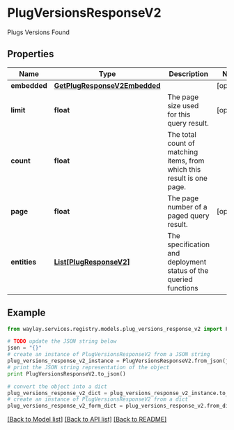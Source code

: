 # PlugVersionsResponseV2

Plugs Versions Found

## Properties

Name | Type | Description | Notes
------------ | ------------- | ------------- | -------------
**embedded** | [**GetPlugResponseV2Embedded**](GetPlugResponseV2Embedded.md) |  | [optional] 
**limit** | **float** | The page size used for this query result. | [optional] 
**count** | **float** | The total count of matching items, from which this result is one page. | 
**page** | **float** | The page number of a paged query result. | [optional] 
**entities** | [**List[PlugResponseV2]**](PlugResponseV2.md) | The specification and deployment status of the queried functions | 

## Example

```python
from waylay.services.registry.models.plug_versions_response_v2 import PlugVersionsResponseV2

# TODO update the JSON string below
json = "{}"
# create an instance of PlugVersionsResponseV2 from a JSON string
plug_versions_response_v2_instance = PlugVersionsResponseV2.from_json(json)
# print the JSON string representation of the object
print PlugVersionsResponseV2.to_json()

# convert the object into a dict
plug_versions_response_v2_dict = plug_versions_response_v2_instance.to_dict()
# create an instance of PlugVersionsResponseV2 from a dict
plug_versions_response_v2_form_dict = plug_versions_response_v2.from_dict(plug_versions_response_v2_dict)
```
[[Back to Model list]](../README.md#documentation-for-models) [[Back to API list]](../README.md#documentation-for-api-endpoints) [[Back to README]](../README.md)


